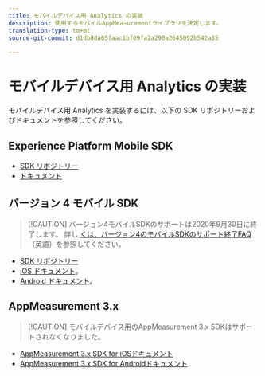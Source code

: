 ```yaml
---
title: モバイルデバイス用 Analytics の実装
description: 使用するモバイルAppMeasurementライブラリを決定します。
translation-type: tm+mt
source-git-commit: d1db8da65faac1bf09fa2a290a2645092b542a35

---
```



# モバイルデバイス用 Analytics の実装

モバイルデバイス用 Analytics を実装するには、以下の SDK リポジトリーおよびドキュメントを参照してください。

## Experience Platform Mobile SDK

* [SDK リポジトリー](https://github.com/Adobe-Marketing-Cloud/aep-sdks-documentation/blob/master/resources/frequently-asked-questions/current-sdk-versions.md)
* [ドキュメント](https://aep-sdks.gitbook.io/docs/)

## バージョン 4 モバイル SDK

> [!CAUTION] バージョン4モバイルSDKのサポートは2020年9月30日に終了します。 詳し [くは、バージョン4のモバイルSDKのサポート終了FAQ](https://aep-sdks.gitbook.io/docs/version-4-sdk-end-of-support-faq) （英語）を参照してください。

* [SDK リポジトリー](https://github.com/Adobe-Marketing-Cloud/mobile-services/tree/master/sdks)
* [iOS ドキュメント](https://docs.adobe.com/content/help/en/mobile-services/ios/overview.html)。
* [Android ドキュメント](https://docs.adobe.com/content/help/en/mobile-services/android/overview.html)。

## AppMeasurement 3.x

> [!CAUTION] モバイルデバイス用のAppMeasurement 3.x SDKはサポートされなくなりました。

* [AppMeasurement 3.x SDK for iOSドキュメント](../../assets/adobe_mobile_ios_3x.pdf)
* [AppMeasurement 3.x SDK for Androidドキュメント](../../assets/android_3x.pdf)
